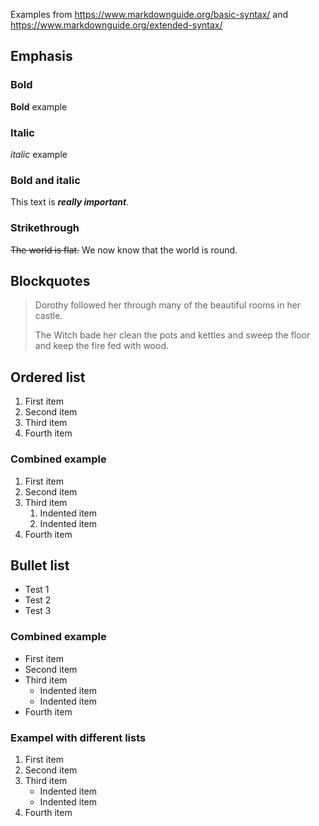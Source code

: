Examples from https://www.markdownguide.org/basic-syntax/ and https://www.markdownguide.org/extended-syntax/

## Emphasis

### Bold

**Bold** example

### Italic

*italic* example

### Bold and italic

This text is ***really important***.

### Strikethrough

~~The world is flat.~~ We now know that the world is round.

## Blockquotes

> Dorothy followed her through many of the beautiful rooms in her castle.
>
> The Witch bade her clean the pots and kettles and sweep the floor and keep the fire fed with wood.

## Ordered list

1. First item
1. Second item
1. Third item
1. Fourth item

### Combined example

1. First item
2. Second item
3. Third item
    1. Indented item
    2. Indented item
4. Fourth item


## Bullet list

- Test 1
- Test 2
- Test 3

### Combined example

- First item
- Second item
- Third item
    - Indented item
    - Indented item
- Fourth item

### Exampel with different lists

1. First item
2. Second item
3. Third item
    - Indented item
    - Indented item
4. Fourth item


